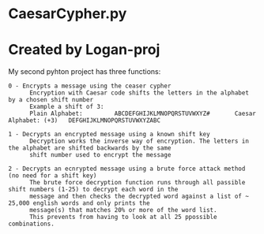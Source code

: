 # CaesarCypher.py
# Created by Logan-proj
 My second pyhton project has three functions:
   
    0 - Encrypts a message using the ceaser cypher
          Encryption with Caesar code shifts the letters in the alphabet by a chosen shift number
          Example a shift of 3:
          Plain Alphabet:	      ABCDEFGHIJKLMNOPQRSTUVWXYZ#       Caesar Alphabet: (+3)	DEFGHIJKLMNOPQRSTUVWXYZABC

    1 - Decrypts an encrypted message using a known shift key
          Decryption works the inverse way of encryption. The letters in the alphabet are shifted backwards by the same 
          shift number used to encrypt the message

    2 - Decrypts an ecnrypted message using a brute force attack method (no need for a shift key)
          The brute force decryption function runs through all passible shift numbers (1-25) to decrypt each word in the 
          message and then checks the decrypted word against a list of ~ 25,000 english words and only prints the 
          message(s) that matches 20% or more of the word list. 
          This prevents from having to look at all 25 ppossible combinations.
